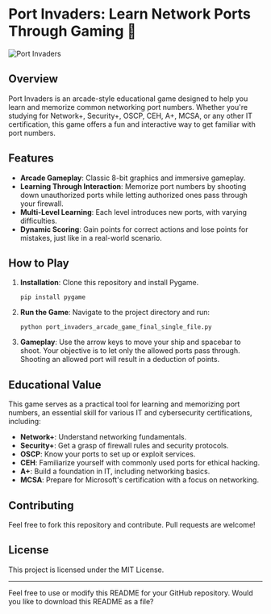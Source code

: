 # Port Invaders: Learn Network Ports Through Gaming 🚀

![Port Invaders](https://i.redd.it/kviy1a3vh5mb1.png)

## Overview

Port Invaders is an arcade-style educational game designed to help you learn and memorize common networking port numbers. Whether you're studying for Network+, Security+, OSCP, CEH, A+, MCSA, or any other IT certification, this game offers a fun and interactive way to get familiar with port numbers.

## Features

- **Arcade Gameplay**: Classic 8-bit graphics and immersive gameplay.
- **Learning Through Interaction**: Memorize port numbers by shooting down unauthorized ports while letting authorized ones pass through your firewall.
- **Multi-Level Learning**: Each level introduces new ports, with varying difficulties.
- **Dynamic Scoring**: Gain points for correct actions and lose points for mistakes, just like in a real-world scenario.
  
## How to Play

1. **Installation**: Clone this repository and install Pygame.
   
   ```
   pip install pygame
   ```

2. **Run the Game**: Navigate to the project directory and run:

   ```
   python port_invaders_arcade_game_final_single_file.py
   ```

3. **Gameplay**: Use the arrow keys to move your ship and spacebar to shoot. Your objective is to let only the allowed ports pass through. Shooting an allowed port will result in a deduction of points.

## Educational Value

This game serves as a practical tool for learning and memorizing port numbers, an essential skill for various IT and cybersecurity certifications, including:

- **Network+**: Understand networking fundamentals.
- **Security+**: Get a grasp of firewall rules and security protocols.
- **OSCP**: Know your ports to set up or exploit services.
- **CEH**: Familiarize yourself with commonly used ports for ethical hacking.
- **A+**: Build a foundation in IT, including networking basics.
- **MCSA**: Prepare for Microsoft's certification with a focus on networking.

## Contributing

Feel free to fork this repository and contribute. Pull requests are welcome!

## License

This project is licensed under the MIT License.

---

Feel free to use or modify this README for your GitHub repository. Would you like to download this README as a file?
